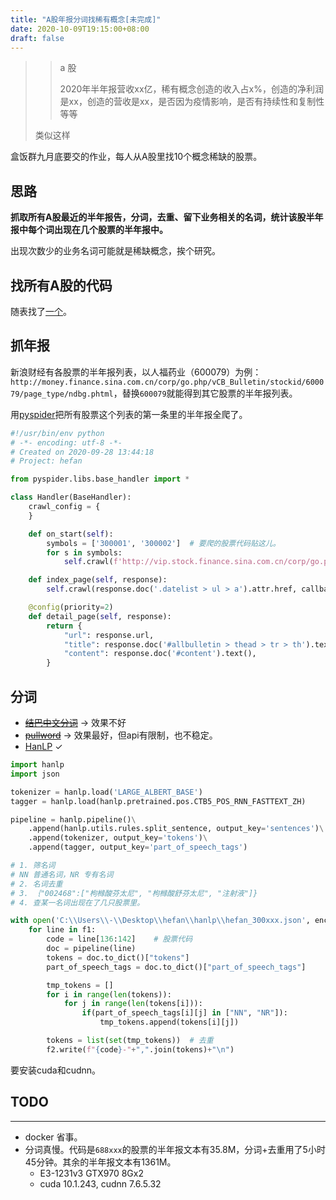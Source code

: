 ```yaml
---
title: "A股年报分词找稀有概念[未完成]"
date: 2020-10-09T19:15:00+08:00
draft: false
---
```

>> a 股
>>
>> 2020年半年报营收xx亿，稀有概念创造的收入占x%，创造的净利润是xx，创造的营收是xx，是否因为疫情影响，是否有持续性和复制性等等
>
> 类似这样

盒饭群九月底要交的作业，每人从A股里找10个概念稀缺的股票。

## 思路

**抓取所有A股最近的半年报告，分词，去重、留下业务相关的名词，统计该股半年报中每个词出现在几个股票的半年报中。**

出现次数少的业务名词可能就是稀缺概念，挨个研究。

## 找所有A股的代码

随表找了[一个](http://www.shdjt.com/js/lib/astock.js)。

## 抓年报

新浪财经有各股票的半年报列表，以人福药业（600079）为例：`http://money.finance.sina.com.cn/corp/go.php/vCB_Bulletin/stockid/600079/page_type/ndbg.phtml`，替换`600079`就能得到其它股票的半年报列表。

用[pyspider](https://github.com/binux/pyspider)把所有股票这个列表的第一条里的半年报全爬了。

``` python
#!/usr/bin/env python
# -*- encoding: utf-8 -*-
# Created on 2020-09-28 13:44:18
# Project: hefan

from pyspider.libs.base_handler import *

class Handler(BaseHandler):
    crawl_config = {
    }

    def on_start(self):
        symbols = ['300001', '300002']  # 要爬的股票代码贴这儿。
        for s in symbols:
            self.crawl(f'http://vip.stock.finance.sina.com.cn/corp/go.php/vCB_Bulletin/stockid/{s}/page_type/ndbg.phtml', callback=self.index_page)

    def index_page(self, response):
        self.crawl(response.doc('.datelist > ul > a').attr.href, callback=self.detail_page)

    @config(priority=2)
    def detail_page(self, response):
        return {
            "url": response.url,
            "title": response.doc('#allbulletin > thead > tr > th').text(),
            "content": response.doc('#content').text(),
        }
```

## 分词

- ~~[结巴中文分词](https://github.com/fxsjy/jieba)~~    → 效果不好
- ~~[pullword](http://api.pullword.com/)~~             → 效果最好，但api有限制，也不稳定。
- [HanLP](https://github.com/hankcs/HanLP)             ✓

``` python
import hanlp
import json

tokenizer = hanlp.load('LARGE_ALBERT_BASE')
tagger = hanlp.load(hanlp.pretrained.pos.CTB5_POS_RNN_FASTTEXT_ZH)

pipeline = hanlp.pipeline()\
    .append(hanlp.utils.rules.split_sentence, output_key='sentences')\
    .append(tokenizer, output_key='tokens')\
    .append(tagger, output_key='part_of_speech_tags')

# 1. 筛名词
# NN 普通名词，NR 专有名词
# 2. 名词去重
# 3. ｛"002468":["枸橼酸芬太尼", "枸橼酸舒芬太尼", "注射液"]}
# 4. 查某一名词出现在了几只股票里。

with open('C:\\Users\\-\\Desktop\\hefan\\hanlp\\hefan_300xxx.json', encoding='utf-8') as f1, open('C:\\Users\\-\\Desktop\\hefan\\hanlp\\hefan_300xxx_parsed.txt', 'a', encoding='utf-8') as f2:
    for line in f1:
        code = line[136:142]    # 股票代码
        doc = pipeline(line)
        tokens = doc.to_dict()["tokens"]
        part_of_speech_tags = doc.to_dict()["part_of_speech_tags"]

        tmp_tokens = []
        for i in range(len(tokens)):
            for j in range(len(tokens[i])):
                if(part_of_speech_tags[i][j] in ["NN", "NR"]):
                    tmp_tokens.append(tokens[i][j])

        tokens = list(set(tmp_tokens))  # 去重
        f2.write(f"{code}-"+",".join(tokens)+"\n")
```

要安装cuda和cudnn。

## TODO

---

- docker 省事。
- 分词真慢。代码是`688xxx`的股票的半年报文本有35.8M，分词+去重用了5小时45分钟。其余的半年报文本有1361M。
  - E3-1231v3 GTX970 8Gx2
  - cuda 10.1.243, cudnn 7.6.5.32
